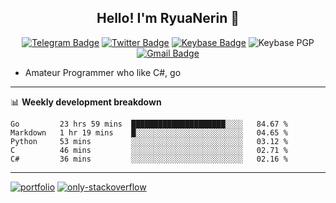 <h2 align="center">Hello! I'm RyuaNerin 👋</h2>
<div align=center>

  [![Telegram Badge](https://img.shields.io/badge/-Telegram-2CA5E0?style=flat-square&logo=telegram&logoColor=white&link=https://t.me/unknown5766)](https://t.me/unknown5766)
  [![Twitter Badge](https://img.shields.io/badge/-Twitter-1DA1F2?style=flat-square&logo=twitter&logoColor=white&link=https://twitter.com/RyuaNerin)](https://twitter.com/RyuaNerin)
  [![Keybase Badge](https://img.shields.io/badge/-Keybase-33A0FF?style=flat-square&logo=keybase&logoColor=white&link=https://keybase.io/ryuanerin)](https://keybase.io/ryuanerin)
  ![Keybase PGP](https://img.shields.io/keybase/pgp/ryuanerin?style=flat-square)
  [![Gmail Badge](https://img.shields.io/badge/-Gmail-D14836?style=flat-square&logo=Gmail&logoColor=white&link=mailto:ryuanerin@gmail.com)](mailto:ryuanerin@gmail.com) 

</div>

- Amateur Programmer who like C#, go

-------

📊 **Weekly development breakdown**

<!--START_SECTION:waka-->
```text
Go         23 hrs 59 mins  █████████████████████░░░░   84.67 % 
Markdown   1 hr 19 mins    █░░░░░░░░░░░░░░░░░░░░░░░░   04.65 % 
Python     53 mins         ░░░░░░░░░░░░░░░░░░░░░░░░░   03.12 % 
C          46 mins         ░░░░░░░░░░░░░░░░░░░░░░░░░   02.71 % 
C#         36 mins         ░░░░░░░░░░░░░░░░░░░░░░░░░   02.16 %
```
<!--END_SECTION:waka-->

-------

[![portfolio](https://github-readme-stats.vercel.app/api/pin/?username=RyuaNerin&repo=portfolio)](https://github.com/RyuaNerin/portfolio)  [![only-stackoverflow](https://github-readme-stats.vercel.app/api/pin/?username=RyuaNerin&repo=only-stackoverflow)](https://github.com/RyuaNerin/only-stackoverflow)
